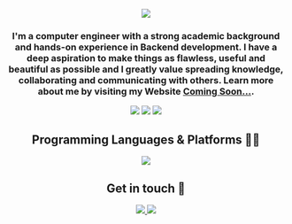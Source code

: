 <div align="center">

![](https://capsule-render.vercel.app/api?type=waving&height=200&text=Hello,%20I'm%20Abdallah!&fontAlign=40&fontAlignY=40&color=0:0F0FF0,100:207068&fontColor=ffffff)
</div>
<h3 align='center'> 
    I'm a computer engineer with a strong academic background and hands-on experience in Backend development. I have a deep aspiration to make things as flawless, useful and beautiful as possible and I greatly value spreading knowledge, collaborating and communicating with others. Learn more about me by visiting my Website <a href="https:/">Coming Soon...</a>.
</h3>


<div align='center'>

  ![](http://github-profile-summary-cards.vercel.app/api/cards/profile-details?username=AbdallahSalah003&theme=dark)
  ![](http://github-profile-summary-cards.vercel.app/api/cards/most-commit-language?username=AbdallahSalah003&theme=dark)
  ![](http://github-profile-summary-cards.vercel.app/api/cards/repos-per-language?username=AbdallahSalah003&theme=dark)

</div>



<div align='center'>
    <h2> Programming Languages & Platforms 👨‍💻 </h2>
     <a href="https://skillicons.dev/"><img src="https://skillicons.dev/icons?i=java,spring,c,linux,git,cpp,cs,javascript,nodejs,expressjs,mongodb,react"/></a>
</div>



  <div align='center'>
   <h2> Get in touch 💬 </h2>
    <a href="https://www.linkedin.com/in/abdallah--salah/"> 
  <img src="https://skillicons.dev/icons?i=linkedin"/>
        </a>
         <a href="mailto:abdallahsalahsalem9@gmail.com">
  <img src="https://skillicons.dev/icons?i=gmail"/>
             </a>
  </div>



  </div>




